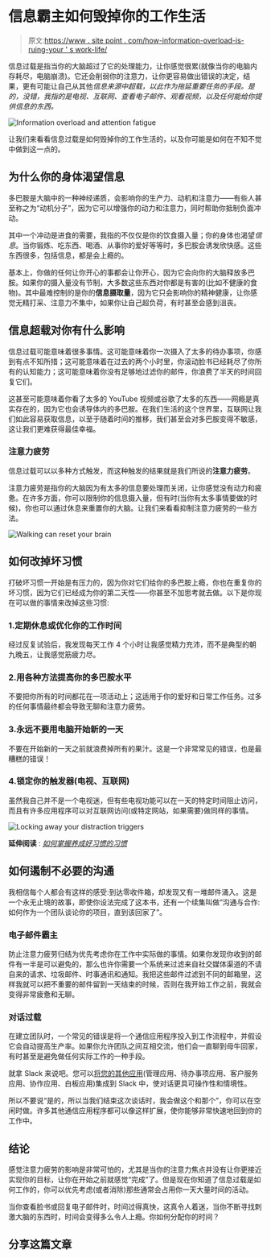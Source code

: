 # 信息霸主如何毁掉你的工作生活

> 原文:[https://www . site point . com/how-information-overload-is-ruing-your ' s work-life/](https://www.sitepoint.com/how-information-overload-is-ruining-your-work-life/)

信息过载是指当你的大脑超过了它的处理能力，让你感觉很累(就像当你的电脑内存耗尽，电脑崩溃)。它还会削弱你的注意力，让你更容易做出错误的决定，结果，更有可能让自己从其他*信息来源中超载，以此作为拖延重要任务的手段。是的，没错，我指的是电视、互联网、查看电子邮件、观看视频，以及任何能给你提供信息的东西。*

![Information overload and attention fatigue](../Images/d5a11bde0fb1a392c7845affa802d9b6.png)

让我们来看看信息过载是如何毁掉你的工作生活的，以及你可能是如何在不知不觉中做到这一点的。

## 为什么你的身体渴望信息

多巴胺是大脑中的一种神经递质，会影响你的生产力、动机和注意力——有些人甚至称之为“动机分子”，因为它可以增强你的动力和注意力，同时帮助你抵制负面冲动。

其中一个冲动是进食的需要，我指的不仅仅是你的饮食摄入量；你的身体也渴望*信息*。当你锻炼、吃东西、喝酒、从事你的爱好等等时，多巴胺会诱发欣快感。这些东西很多，包括信息，都是会上瘾的。

基本上，你做的任何让你开心的事都会让你开心，因为它会向你的大脑释放多巴胺。如果你的摄入量没有节制，大多数这些东西对你都是有害的(比如不健康的食物)。其中最难控制的是你的**信息摄取量**，因为它只会影响你的精神健康，让你感觉无精打采、注意力不集中，如果你让自己超负荷，有时甚至会感到沮丧。

## 信息超载对你有什么影响

信息过载可能意味着很多事情。这可能意味着你一次摄入了太多的待办事项，你感到有点不知所措；这可能意味着在过去的两个小时里，你滚动脸书已经耗尽了你所有的认知能力；这可能意味着你没有足够地过滤你的邮件，你浪费了半天的时间回复它们。

这甚至可能意味着你看了太多的 YouTube 视频或谷歌了太多的东西——网瘾是真实存在的，因为它也会诱导体内的多巴胺。在我们生活的这个世界里，互联网让我们如此容易获取信息，以至于随着时间的推移，我们甚至会对多巴胺变得不敏感，这让我们更难获得最佳幸福。

### 注意力疲劳

信息过载可以以多种方式触发，而这种触发的结果就是我们所说的**注意力疲劳**。

注意力疲劳是指你的大脑因为有太多的信息要处理而关闭，让你感觉没有动力和疲惫。在许多方面，你可以限制你的信息摄入量，但有时(当你有太多事情要做的时候)，你也可以通过休息来重置你的大脑。让我们来看看抑制注意力疲劳的一些方法。

![Walking can reset your brain](../Images/e95b9182e56c55d716a8ecd27f530432.png)

## 如何改掉坏习惯

打破坏习惯一开始是有压力的，因为你对它们给你的多巴胺上瘾，你也在重复你的坏习惯，因为它们已经成为你的第二天性——你甚至不加思考就去做。以下是你现在可以做的事情来改掉这些习惯:

### 1.定期休息或优化你的工作时间

经过反复试验后，我发现每天工作 4 个小时让我感觉精力充沛，而不是典型的朝九晚五，让我感觉筋疲力尽。

### 2.用各种方法提高你的多巴胺水平

不要把你所有的时间都花在一项活动上；这适用于你的爱好和日常工作任务。过多的任何事情最终都会导致无聊和注意力疲劳。

### 3.永远不要用电脑开始新的一天

不要在开始新的一天之前就浪费掉所有的果汁。这是一个非常常见的错误，也是最糟糕的错误！

### 4.锁定你的触发器(电视、互联网)

虽然我自己并不是一个电视迷，但有些电视功能可以在一天的特定时间阻止访问，而且有许多应用程序可以对互联网访问(或特定网站，如果需要)做同样的事情。

![Locking away your distraction triggers](../Images/5369c2028aee300adc63cbc0ec80bab1.png)

**延伸阅读** : [*如何掌握养成好习惯的习惯*](https://www.sitepoint.com/how-to-master-the-habit-of-forming-good-habits/)

## 如何遏制不必要的沟通

我相信每个人都会有这样的感受:到达零收件箱，却发现又有一堆邮件涌入。这是一个永无止境的故事，即使你设法完成了这本书，还有一个续集叫做“沟通与合作:如何作为一个团队谈论你的项目，直到该回家了”。

### 电子邮件霸主

防止注意力疲劳归结为优先考虑你在工作中实际做的事情。如果你发现你收到的邮件有一半是可以避免的，那么也许你需要一个系统来过滤来自社交媒体渠道的不请自来的请求、垃圾邮件、时事通讯和通知。我把这些邮件过滤到不同的邮箱里，这样我就可以把不重要的邮件留到一天结束的时候，否则在我开始工作之前，我就会变得非常疲惫和无聊。

### 对话过载

在建立团队时，一个常见的错误是将一个通信应用程序投入到工作流程中，并假设它会自动提高生产率。如果你允许团队之间互相交流，他们会一直聊到母牛回家，有时甚至是避免做任何实际工作的一种手段。

就拿 Slack 来说吧。您可以[将您的其他应用](https://www.sitepoint.com/7-slack-integrations-that-make-collaboration-easier/)(管理应用、待办事项应用、客户服务应用、协作应用、白板应用)集成到 Slack 中，使对话更具可操作性和情境性。

所以不要说“是的，所以当我们结束这次谈话时，我会做这个和那个”，你可以在空闲时做。许多其他通信应用程序都可以像这样扩展，使你能够非常快速地回到你的工作中。

## 结论

感觉注意力疲劳的影响是非常可怕的，尤其是当你的注意力焦点并没有让你更接近实现你的目标，让你在开始之前就感觉“完成”了。但是现在你知道了信息过载是如何工作的，你可以优先考虑(或者消除)那些通常会占用你一天大量时间的活动。

当你查看脸书或回复电子邮件时，时间过得真快，这真令人着迷，当你不断寻找刺激大脑的东西时，时间会变得多么令人上瘾。你如何分配你的时间？

## 分享这篇文章
